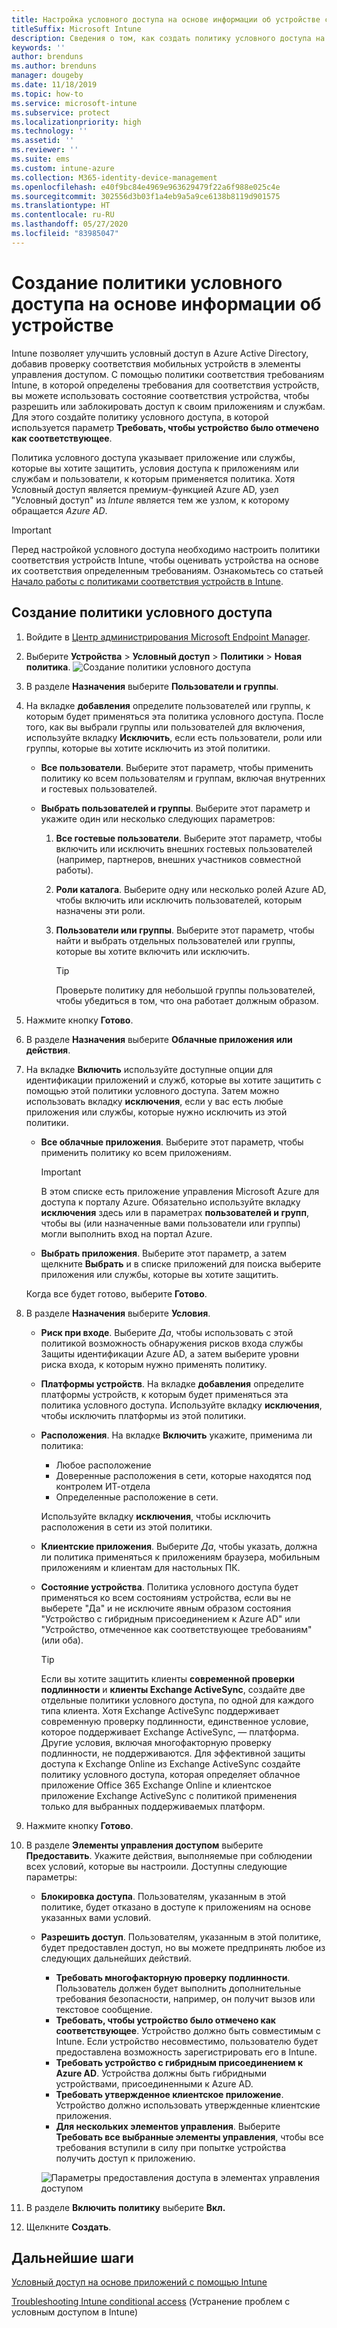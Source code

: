 ```yaml
---
title: Настройка условного доступа на основе информации об устройстве с помощью Intune
titleSuffix: Microsoft Intune
description: Сведения о том, как создать политику условного доступа на основе информации об устройстве в зависимости от политик управления мобильными приложениями и соответствия устройств Microsoft Intune.
keywords: ''
author: brenduns
ms.author: brenduns
manager: dougeby
ms.date: 11/18/2019
ms.topic: how-to
ms.service: microsoft-intune
ms.subservice: protect
ms.localizationpriority: high
ms.technology: ''
ms.assetid: ''
ms.reviewer: ''
ms.suite: ems
ms.custom: intune-azure
ms.collection: M365-identity-device-management
ms.openlocfilehash: e40f9bc84e4969e963629479f22a6f988e025c4e
ms.sourcegitcommit: 302556d3b03f1a4eb9a5a9ce6138b8119d901575
ms.translationtype: HT
ms.contentlocale: ru-RU
ms.lasthandoff: 05/27/2020
ms.locfileid: "83985047"
---
```

# <a name="create-a-device-based-conditional-access-policy"></a>Создание политики условного доступа на основе информации об устройстве

Intune позволяет улучшить условный доступ в Azure Active Directory, добавив проверку соответствия мобильных устройств в элементы управления доступом. С помощью политики соответствия требованиям Intune, в которой определены требования для соответствия устройств, вы можете использовать состояние соответствия устройства, чтобы разрешить или заблокировать доступ к своим приложениям и службам. Для этого создайте политику условного доступа, в которой используется параметр **Требовать, чтобы устройство было отмечено как соответствующее**.

Политика условного доступа указывает приложение или службы, которые вы хотите защитить, условия доступа к приложениям или службам и пользователи, к которым применяется политика. Хотя Условный доступ является премиум-функцией Azure AD, узел "Условный доступ" из *Intune* является тем же узлом, к которому обращается *Azure AD*.

> [!IMPORTANT]
> Перед настройкой условного доступа необходимо настроить политики соответствия устройств Intune, чтобы оценивать устройства на основе их соответствия определенным требованиям. Ознакомьтесь со статьей [Начало работы с политиками соответствия устройств в Intune](device-compliance-get-started.md).

## <a name="create-conditional-access-policy"></a>Создание политики условного доступа

1. Войдите в [Центр администрирования Microsoft Endpoint Manager](https://go.microsoft.com/fwlink/?linkid=2109431).

2. Выберите **Устройства** > **Условный доступ** > **Политики** > **Новая политика**.
  ![Создание политики условного доступа](./media/create-conditional-access-intune/create-ca.png)

3. В разделе **Назначения** выберите **Пользователи и группы**.

4. На вкладке **добавления** определите пользователей или группы, к которым будет применяться эта политика условного доступа. После того, как вы выбрали группы или пользователей для включения, используйте вкладку **Исключить**, если есть пользователи, роли или группы, которые вы хотите исключить из этой политики.

   - **Все пользователи**. Выберите этот параметр, чтобы применить политику ко всем пользователям и группам, включая внутренних и гостевых пользователей.

   - **Выбрать пользователей и группы**. Выберите этот параметр и укажите один или несколько следующих параметров:
  
     1. **Все гостевые пользователи**. Выберите этот параметр, чтобы включить или исключить внешних гостевых пользователей (например, партнеров, внешних участников совместной работы).

     2. **Роли каталога**. Выберите одну или несколько ролей Azure AD, чтобы включить или исключить пользователей, которым назначены эти роли.

     3. **Пользователи или группы**. Выберите этот параметр, чтобы найти и выбрать отдельных пользователей или группы, которые вы хотите включить или исключить.

        > [!TIP]
        > Проверьте политику для небольшой группы пользователей, чтобы убедиться в том, что она работает должным образом.

5. Нажмите кнопку **Готово**.

6. В разделе **Назначения** выберите **Облачные приложения или действия**.

7. На вкладке **Включить** используйте доступные опции для идентификации приложений и служб, которые вы хотите защитить с помощью этой политики условного доступа. Затем можно использовать вкладку **исключения**, если у вас есть любые приложения или службы, которые нужно исключить из этой политики.

   - **Все облачные приложения**. Выберите этот параметр, чтобы применить политику ко всем приложениям.
     > [!IMPORTANT]
     > В этом списке есть приложение управления Microsoft Azure для доступа к порталу Azure. Обязательно используйте вкладку **исключения** здесь или в параметрах **пользователей и групп**, чтобы вы (или назначенные вами пользователи или группы) могли выполнить вход на портал Azure. 

   - **Выбрать приложения**. Выберите этот параметр, а затем щелкните **Выбрать** и в списке приложений для поиска выберите приложения или службы, которые вы хотите защитить.

   Когда все будет готово, выберите **Готово**.

8. В разделе **Назначения** выберите **Условия**.

   - **Риск при входе**. Выберите *Да*, чтобы использовать с этой политикой возможность обнаружения рисков входа службы Защиты идентификации Azure AD, а затем выберите уровни риска входа, к которым нужно применять политику.

   - **Платформы устройств**. На вкладке **добавления** определите платформы устройств, к которым будет применяться эта политика условного доступа. Используйте вкладку **исключения**, чтобы исключить платформы из этой политики.

   - **Расположения**. На вкладке **Включить** укажите, применима ли политика:
     - Любое расположение
     - Доверенные расположения в сети, которые находятся под контролем ИТ-отдела
     - Определенные расположение в сети.

     Используйте вкладку **исключения**, чтобы исключить расположения в сети из этой политики.

   - **Клиентские приложения**. Выберите *Да*, чтобы указать, должна ли политика применяться к приложениям браузера, мобильным приложениям и клиентам для настольных ПК.

   - **Состояние устройства**. Политика условного доступа будет применяться ко всем состояниям устройства, если вы не выберете "Да" и не исключите явным образом состояния "Устройство с гибридным присоединением к Azure AD" или "Устройство, отмеченное как соответствующее требованиям" (или оба).

     > [!TIP]
     > Если вы хотите защитить клиенты **современной проверки подлинности** и **клиенты Exchange ActiveSync**, создайте две отдельные политики условного доступа, по одной для каждого типа клиента. Хотя Exchange ActiveSync поддерживает современную проверку подлинности, единственное условие, которое поддерживает Exchange ActiveSync, — платформа. Другие условия, включая многофакторную проверку подлинности, не поддерживаются. Для эффективной защиты доступа к Exchange Online из Exchange ActiveSync создайте политику условного доступа, которая определяет облачное приложение Office 365 Exchange Online и клиентское приложение Exchange ActiveSync с политикой применения только для выбранных поддерживаемых платформ.

9. Нажмите кнопку **Готово**.

10. В разделе **Элементы управления доступом** выберите **Предоставить**. Укажите действия, выполняемые при соблюдении всех условий, которые вы настроили.  Доступны следующие параметры:

    - **Блокировка доступа**. Пользователям, указанным в этой политике, будет отказано в доступе к приложениям на основе указанных вами условий.
    - **Разрешить доступ**. Пользователям, указанным в этой политике, будет предоставлен доступ, но вы можете предпринять любое из следующих дальнейших действий.
      - **Требовать многофакторную проверку подлинности**. Пользователь должен будет выполнить дополнительные требования безопасности, например, он получит вызов или текстовое сообщение.
      - **Требовать, чтобы устройство было отмечено как соответствующее**. Устройство должно быть совместимым с Intune. Если устройство несовместимо, пользователю будет предоставлена возможность зарегистрировать его в Intune.
      - **Требовать устройство с гибридным присоединением к Azure AD**. Устройства должны быть гибридными устройствами, присоединенными к Azure AD.
      - **Требовать утвержденное клиентское приложение**. Устройство должно использовать утвержденные клиентские приложения. 
      - **Для нескольких элементов управления**. Выберите **Требовать все выбранные элементы управления**, чтобы все требования вступили в силу при попытке устройства получить доступ к приложению.

      ![Параметры предоставления доступа в элементах управления доступом](./media/create-conditional-access-intune/create-ca-grant-access-settings.png)

11. В разделе **Включить политику** выберите **Вкл.**

12. Щелкните **Создать**.

## <a name="next-steps"></a>Дальнейшие шаги

[Условный доступ на основе приложений с помощью Intune](app-based-conditional-access-intune.md)

[Troubleshooting Intune conditional access](https://support.microsoft.com/help/4456106) (Устранение проблем с условным доступом в Intune)
